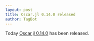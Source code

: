 ```yaml
---
layout: post
title: Oscar.jl 0.14.0 released
author: TagBot
---
```


Today [Oscar.jl 0.14.0](https://github.com/oscar-system/Oscar.jl/releases/tag/v0.14.0) has
been released.


